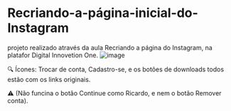 # Recriando-a-página-inicial-do-Instagram
projeto realizado através da aula Recriando a página do Instagram, na platafor Digital Innovetion One.
![image](https://user-images.githubusercontent.com/91957988/137357330-887fc1f4-a75a-42ee-91a0-dc8910d862bb.png)

🔍 Ícones: Trocar de conta, Cadastro-se, e os botões de downloads todos estão com os links originais.

⚠️ (Não funcina o botão Continue como Ricardo, e nem o botão Remover conta).
